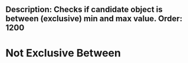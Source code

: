 Description: Checks if candidate object is between (exclusive) min and max value.
Order: 1200
---

# Not Exclusive Between